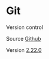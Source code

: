 # Git

Version control

Source [Github](https://github.com/git/git)

Version [2.22.0](https://github.com/git/git/releases/tag/v2.22.0)
